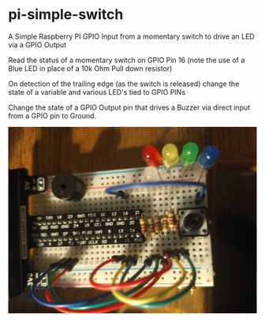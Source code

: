# pi-simple-switch
A Simple Raspberry PI GPIO Input from a momentary switch to drive an LED via a GPIO Output

Read the status of a momentary switch on GPIO Pin 16 (note the use of a Blue LED in place of a 10k Ohm Pull down resistor)

On detection of the trailing edge (as the switch is released) change the state of a variable and various LED's tied to GPIO PINs

Change the state of a GPIO Output pin that drives a Buzzer via direct input from a GPIO pin to Ground.

![Alt text](https://github.com/MikeCoutts/pi-simple-switch/blob/main/images/IMG_20211103_225959778.jpg?raw=true "Traffic Lights")
